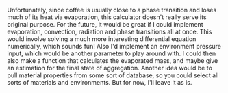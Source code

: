 Unfortunately, since coffee is usually close to a phase transition and loses much of its heat via evaporation, this calculator doesn't really serve its original purpose. For the future, it would be great if I could implement evaporation, convection, radiation and phase transitions all at once. This would involve solving a much more interesting differential equation numerically, which sounds fun! Also I'd implement an environment pressure input, which would be another parameter to play around with. I could then also make a function that calculates the evaporated mass, and maybe give an estimation for the final state of aggregation. Another idea would be to pull material properties from some sort of database, so you could select all sorts of materials and environments. But for now, I'll leave it as is.
